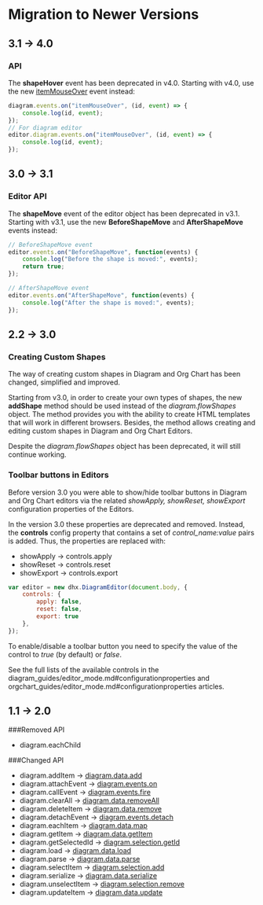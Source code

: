 Migration to Newer Versions
===========================

3.1 -> 4.0
------------

### API

The **shapeHover** event has been deprecated in v4.0. Starting with v4.0, use the new [itemMouseOver](api/diagram_itemmouseover_event.md) event instead:

~~~js
diagram.events.on("itemMouseOver", (id, event) => {
    console.log(id, event);
});
// For diagram editor
editor.diagram.events.on("itemMouseOver", (id, event) => {
    console.log(id, event);
});
~~~


3.0 -> 3.1
------------

### Editor API

The **shapeMove** event of the editor object has been deprecated in v3.1. Starting with v3.1, use the new **BeforeShapeMove** and **AfterShapeMove** events instead:

~~~js
// BeforeShapeMove event
editor.events.on("BeforeShapeMove", function(events) {
    console.log("Before the shape is moved:", events);
    return true;
});

// AfterShapeMove event
editor.events.on("AfterShapeMove", function(events) {
    console.log("After the shape is moved:", events);
});
~~~

2.2 -> 3.0
------------

### Creating Custom Shapes

The way of creating custom shapes in Diagram and Org Chart has been changed, simplified and improved. 

Starting from v3.0, in order to create your own types of shapes, the new **addShape** method should be used instead of the *diagram.flowShapes* object. 
The method provides you with the ability to create HTML templates that will work in different browsers. Besides, the method allows creating and editing custom shapes in Diagram and Org Chart Editors. 

Despite the *diagram.flowShapes* object has been deprecated, it will still continue working.

### Toolbar buttons in Editors

Before version 3.0 you were able to show/hide toolbar buttons in Diagram and Org Chart editors via the related *showApply, showReset, showExport* configuration properties of the Editors.

In the version 3.0 these properties are deprecated and removed. Instead, the **controls** config property that contains a set of *control_name:value* pairs is added. Thus, the properties are replaced with:

- showApply -> controls.apply
- showReset -> controls.reset
- showExport -> controls.export

~~~js
var editor = new dhx.DiagramEditor(document.body, {
    controls: { 
        apply: false,
        reset: false,
        export: true
    },
});
~~~
To enable/disable a toolbar button you need to specify the value of the control to *true* (by default) or *false*.

See the full lists of the available controls in the diagram_guides/editor_mode.md#configurationproperties and orgchart_guides/editor_mode.md#configurationproperties articles.

1.1 -> 2.0
-------------

###Removed API

- diagram.eachChild

###Changed API

- diagram.addItem -> [diagram.data.add](api/data/methods/add.md)
- diagram.attachEvent -> [diagram.events.on](api/events/on.md)
- diagram.callEvent -> [diagram.events.fire](api/events/fire.md)
- diagram.clearAll -> [diagram.data.removeAll](api/data/methods/removeall.md)
- diagram.deleteItem -> [diagram.data.remove](api/data/methods/remove.md)
- diagram.detachEvent -> [diagram.events.detach](api/events/detach.md)
- diagram.eachItem -> [diagram.data.map](api/data/methods/map.md)
- diagram.getItem -> [diagram.data.getItem](api/data/methods/getitem.md)
- diagram.getSelectedId -> [diagram.selection.getId](api/selection/methods/getid.md)
- diagram.load -> [diagram.data.load](api/data/methods/load.md) 
- diagram.parse -> [diagram.data.parse](api/data/methods/parse.md)
- diagram.selectItem -> [diagram.selection.add](api/selection/methods/add.md)
- diagram.serialize -> [diagram.data.serialize](api/data/methods/serialize.md)
- diagram.unselectItem -> [diagram.selection.remove](api/selection/methods/remove.md)
- diagram.updateItem -> [diagram.data.update](api/data/methods/update.md)






